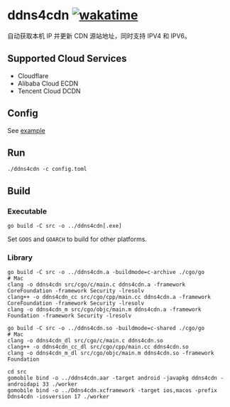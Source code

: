 # ddns4cdn [![wakatime](https://wakatime.com/badge/github/jat001/ddns4cdn.svg)](https://wakatime.com/@Jat/projects/jpfnwygket)

自动获取本机 IP 并更新 CDN 源站地址，同时支持 IPV4 和 IPV6。

## Supported Cloud Services

- Cloudflare
- Alibaba Cloud ECDN
- Tencent Cloud DCDN

## Config

See [example](/config.example.toml)

## Run

```shell
./ddns4cdn -c config.toml
```

## Build

### Executable

```shell
go build -C src -o ../ddns4cdn[.exe]
```

Set `GOOS` and `GOARCH` to build for other platforms.

### Library

```shell
go build -C src -o ../ddns4cdn.a -buildmode=c-archive ./cgo/go
# Mac
clang -o ddns4cdn src/cgo/c/main.c ddns4cdn.a -framework CoreFoundation -framework Security -lresolv
clang++ -o ddns4cdn_cc src/cgo/cpp/main.cc ddns4cdn.a -framework CoreFoundation -framework Security -lresolv
clang -o ddns4cdn_m src/cgo/objc/main.m ddns4cdn.a -framework Foundation -framework Security -lresolv

go build -C src -o ../ddns4cdn.so -buildmode=c-shared ./cgo/go
# Mac
clang -o ddns4cdn_dl src/cgo/c/main.c ddns4cdn.so
clang++ -o ddns4cdn_cc_dl src/cgo/cpp/main.cc ddns4cdn.so
clang -o ddns4cdn_m_dl src/cgo/objc/main.m ddns4cdn.so -framework Foundation

cd src
gomobile bind -o ../ddns4cdn.aar -target android -javapkg ddns4cdn -androidapi 33 ./worker
gomobile bind -o ../Ddns4cdn.xcframework -target ios,macos -prefix Ddns4cdn -iosversion 17 ./worker
```
